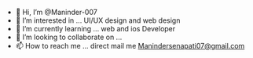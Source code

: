 - 👋 Hi, I’m @Maninder-007
- 👀 I’m interested in ... UI/UX design and web design
- 🌱 I’m currently learning ... web and ios Developer
- 💞️ I’m looking to collaborate on ...
- 📫 How to reach me ... direct mail me Manindersenapati07@gmail.com

<!---
Maninder-007/Maninder-007 is a ✨ special ✨ repository because its `README.md` (this file) appears on your GitHub profile.
You can click the Preview link to take a look at your changes.
--->
